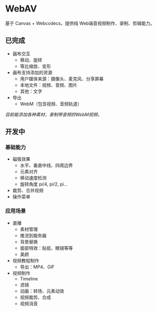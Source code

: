 # WebAV
基于 Canvas + Webcodecs，提供纯 Web端音视频制作、录制、剪辑能力。

## 已完成

- 画布交互
  - 移动、旋转
  - 等比缩放、变形
- 画布支持添加的资源
  - 用户媒体来源：摄像头、麦克风、分享屏幕
  - 本地文件：视频、音频、图片
  - 其他：文字
- 导出
  - WebM（包含视频、音频轨道）

*目前能添加各种素材，录制带音频的WebM视频。*

## 开发中

### 基础能力 
- 磁吸效果  
  - 水平、垂直中线、四周边界
  - 元素对齐
  - 移动速度检测
  - 旋转角度 pi/4, pi/2, pi...
- 裁剪、合并视频
- 操作菜单

### 应用场景
- 直播
  - 素材管理
  - 推流到服务器  
  - 背景替换
  - 面部特效：贴纸、眼镜等等
  - 美颜
- 视频教程制作
  - 导出：MP4、GIF
- 视频制作
  - Timeline
  - 滤镜
  - 动画：转场、元素动效
  - 视频裁剪、合成
  - 视频消音

